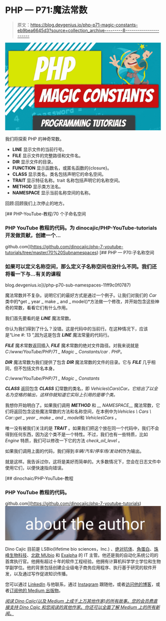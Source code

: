 # PHP — P71:魔法常数

> 原文：<https://blog.devgenius.io/php-p71-magic-constants-eb9bea6645d3?source=collection_archive---------8----------------------->

![](img/b00764b305a59a28c6c25ae8a7faa260.png)

我们将探索 PHP 的神奇常数。

*   __LINE__ 显示文件的当前行号。
*   __FILE__ 显示文件的完整路径和文件名。
*   __DIR__ 显示文件的目录。
*   __FUNCTION__ 显示函数名，或匿名函数的{closure}。
*   __CLASS__ 显示类名。类名包括声明它的命名空间。
*   __TRAIT__ 显示特征名称。trait 名称包括声明它的名称空间。
*   __METHOD__ 显示类方法名。
*   __NAMESPACE__ 显示当前名称空间的名称。

回顾:回顾我们上次停止的地方。

[](https://github.com/dinocajic/php-7-youtube-tutorials/tree/master/70%20Subnamespaces) [## PHP-YouTube-教程/70 个子命名空间

### PHP YouTube 教程的代码。为 dinocajic/PHP-YouTube-tutorials 开发做贡献，创建一个…

github.com](https://github.com/dinocajic/php-7-youtube-tutorials/tree/master/70%20Subnamespaces) [](/php-p70-sub-namespaces-11ff9c0f0787) [## PHP — P70:子名称空间

### 如果可以定义名称空间，那么定义子名称空间也没什么不同。我们还将看一下与…有关的课程

blog.devgenius.io](/php-p70-sub-namespaces-11ff9c0f0787) 

魔法常数并不复杂。说明它们的最好方式是通过一个例子。让我们对我们的 *Car* 类中的*get _ year _ make _ and _ model()*方法做一个修改，并开始包含这些神奇的常数，看看它们有什么作用。

我们首先要看的是 *__LINE__* 魔法常数。

你认为我们得到了什么？没错。这是代码中的当前行。在这种情况下，应该是“Line #: 13 ”,因为这是包含 *__LINE__* 魔法常量的代码行。

*__FILE__* 魔术常数返回插入 *__FILE__* 魔术常数的绝对文件路径。对我来说就是*C:/www/YouTube/PHP/71 _ Magic _ Constants/car . PHP*。

*__DIR__* 魔法常数为我们提供了包含 *__DIR__* 魔法常数的文件的目录。它与 *__FILE__* 几乎相同，但不包括文件名本身。

*C:/www/YouTube/PHP/71 _ Magic _ Constants*

*__CLASS__* 返回包含 *__CLASS__* 幻常数的类名，即 *Vehicles\Cars\Car。它给出了以全名为空格的输出，这样你就知道它实际上引用的是哪个类。*

我想你开始明白了。如果我们调用 *__METHOD__* 和 *__ NAMESPACE__* 魔法常数，它们将返回包含这些魔法常数的方法和名称空间，在本例中为*Vehicles \ Cars \ Car::get _ year _ make _ and _ model*和 *Vehicles\Cars* 。

唯一没有被我们关注的是 *__TRAIT__* 。如果我们把这个放在同一个代码中，我们不会得到任何东西，因为这个类不是一个特性。不过，我们也有一些特质，比如 *Engine* 特质，我们可以修改一下它的方法 *check_oil_level* 。

如果我们调用上面的代码，我们得到*车辆/汽车/停车场/发动机*作为输出。

就是这样。我告诉过你，这将是美好而简单的。大多数情况下，您会在日志文件中使用它们，以便快速指向错误。

[](https://github.com/dinocajic/php-7-youtube-tutorials) [## dinochaic/PHP-YouTube-教程

### PHP YouTube 教程的代码。

github.com](https://github.com/dinocajic/php-7-youtube-tutorials) ![](img/f8fc58490bc373090a2c3f8382795e26.png)

Dino Cajic 目前是 LSBio(lifetime bio sciences，Inc.) 、[绝对抗体](https://absoluteantibody.com/)、[角蛋白](https://www.kerafast.com/)、[珠峰生物科技](https://everestbiotech.com/)、[北欧 MUbio](https://www.nordicmubio.com/) 和 [Exalpha](https://www.exalpha.com/) 的 IT 主管。他还是我的自动化系统公司的首席执行官。他拥有超过十年的软件工程经验。他拥有计算机科学学士学位和生物学副学位。他的背景包括创建企业级电子商务应用程序、执行基于研究的软件开发，以及通过写作促进知识传播。

您可以通过 [LinkedIn](https://www.linkedin.com/in/dinocajic/) 与他联系，通过 [Instagram](https://instagram.com/think.dino) 跟随他，或者[访问他的博客](https://www.dinocajic.com/)，或者[订阅他的 Medium 出版物](https://dinocajic.medium.com/subscribe)。

[*阅读 Dino Cajic(以及 Medium 上成千上万其他作家)的所有故事。您的会员费直接支持 Dino Cajic 和您阅读的其他作家。你还可以全面了解 Medium 上的所有新闻。*](https://dinocajic.medium.com/membership)